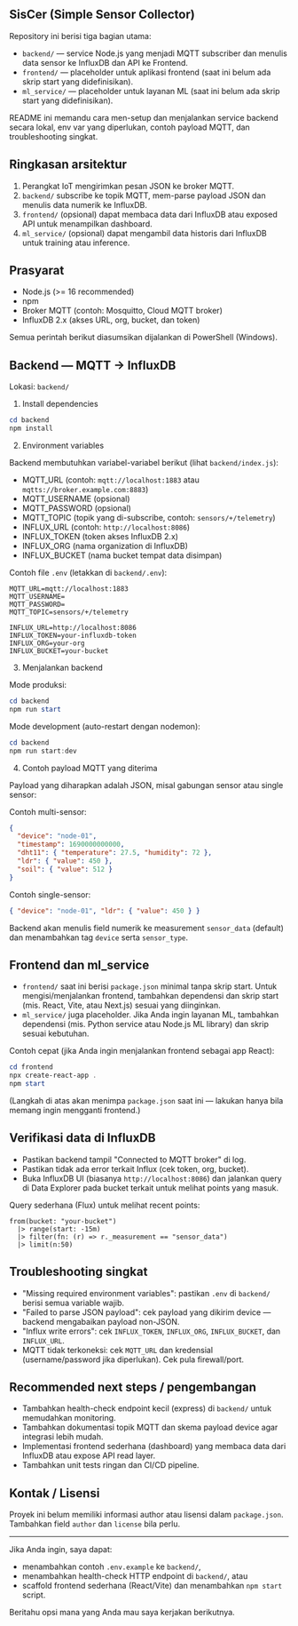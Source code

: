 ## SisCer (Simple Sensor Collector)

Repository ini berisi tiga bagian utama:

- `backend/` — service Node.js yang menjadi MQTT subscriber dan menulis data sensor ke InfluxDB dan API ke Frontend.
- `frontend/` — placeholder untuk aplikasi frontend (saat ini belum ada skrip start yang didefinisikan).
- `ml_service/` — placeholder untuk layanan ML (saat ini belum ada skrip start yang didefinisikan).

README ini memandu cara men-setup dan menjalankan service backend secara lokal, env var yang diperlukan, contoh payload MQTT, dan troubleshooting singkat.

## Ringkasan arsitektur

1. Perangkat IoT mengirimkan pesan JSON ke broker MQTT.
2. `backend/` subscribe ke topik MQTT, mem-parse payload JSON dan menulis data numerik ke InfluxDB.
3. `frontend/` (opsional) dapat membaca data dari InfluxDB atau exposed API untuk menampilkan dashboard.
4. `ml_service/` (opsional) dapat mengambil data historis dari InfluxDB untuk training atau inference.

## Prasyarat

- Node.js (>= 16 recommended)
- npm
- Broker MQTT (contoh: Mosquitto, Cloud MQTT broker)
- InfluxDB 2.x (akses URL, org, bucket, dan token)

Semua perintah berikut diasumsikan dijalankan di PowerShell (Windows).

## Backend — MQTT -> InfluxDB

Lokasi: `backend/`

1) Install dependencies

```powershell
cd backend
npm install
```

2) Environment variables

Backend membutuhkan variabel-variabel berikut (lihat `backend/index.js`):

- MQTT_URL (contoh: `mqtt://localhost:1883` atau `mqtts://broker.example.com:8883`)
- MQTT_USERNAME (opsional)
- MQTT_PASSWORD (opsional)
- MQTT_TOPIC (topik yang di-subscribe, contoh: `sensors/+/telemetry`)
- INFLUX_URL (contoh: `http://localhost:8086`)
- INFLUX_TOKEN (token akses InfluxDB 2.x)
- INFLUX_ORG (nama organization di InfluxDB)
- INFLUX_BUCKET (nama bucket tempat data disimpan)

Contoh file `.env` (letakkan di `backend/.env`):

```
MQTT_URL=mqtt://localhost:1883
MQTT_USERNAME=
MQTT_PASSWORD=
MQTT_TOPIC=sensors/+/telemetry

INFLUX_URL=http://localhost:8086
INFLUX_TOKEN=your-influxdb-token
INFLUX_ORG=your-org
INFLUX_BUCKET=your-bucket
```

3) Menjalankan backend

Mode produksi:

```powershell
cd backend
npm run start
```

Mode development (auto-restart dengan nodemon):

```powershell
cd backend
npm run start:dev
```

4) Contoh payload MQTT yang diterima

Payload yang diharapkan adalah JSON, misal gabungan sensor atau single sensor:

Contoh multi-sensor:

```json
{
  "device": "node-01",
  "timestamp": 1690000000000,
  "dht11": { "temperature": 27.5, "humidity": 72 },
  "ldr": { "value": 450 },
  "soil": { "value": 512 }
}
```

Contoh single-sensor:

```json
{ "device": "node-01", "ldr": { "value": 450 } }
```

Backend akan menulis field numerik ke measurement `sensor_data` (default) dan menambahkan tag `device` serta `sensor_type`.

## Frontend dan ml_service

- `frontend/` saat ini berisi `package.json` minimal tanpa skrip start. Untuk mengisi/menjalankan frontend, tambahkan dependensi dan skrip start (mis. React, Vite, atau Next.js) sesuai yang diinginkan.
- `ml_service/` juga placeholder. Jika Anda ingin layanan ML, tambahkan dependensi (mis. Python service atau Node.js ML library) dan skrip sesuai kebutuhan.

Contoh cepat (jika Anda ingin menjalankan frontend sebagai app React):

```powershell
cd frontend
npx create-react-app .
npm start
```

(Langkah di atas akan menimpa `package.json` saat ini — lakukan hanya bila memang ingin mengganti frontend.)

## Verifikasi data di InfluxDB

- Pastikan backend tampil "Connected to MQTT broker" di log.
- Pastikan tidak ada error terkait Influx (cek token, org, bucket).
- Buka InfluxDB UI (biasanya `http://localhost:8086`) dan jalankan query di Data Explorer pada bucket terkait untuk melihat points yang masuk.

Query sederhana (Flux) untuk melihat recent points:

```
from(bucket: "your-bucket")
  |> range(start: -15m)
  |> filter(fn: (r) => r._measurement == "sensor_data")
  |> limit(n:50)
```

## Troubleshooting singkat

- "Missing required environment variables": pastikan `.env` di `backend/` berisi semua variable wajib.
- "Failed to parse JSON payload": cek payload yang dikirim device — backend mengabaikan payload non-JSON.
- "Influx write errors": cek `INFLUX_TOKEN`, `INFLUX_ORG`, `INFLUX_BUCKET`, dan `INFLUX_URL`.
- MQTT tidak terkoneksi: cek `MQTT_URL` dan kredensial (username/password jika diperlukan). Cek pula firewall/port.

## Recommended next steps / pengembangan

- Tambahkan health-check endpoint kecil (express) di `backend/` untuk memudahkan monitoring.
- Tambahkan dokumentasi topik MQTT dan skema payload device agar integrasi lebih mudah.
- Implementasi frontend sederhana (dashboard) yang membaca data dari InfluxDB atau expose API read layer.
- Tambahkan unit tests ringan dan CI/CD pipeline.

## Kontak / Lisensi

Proyek ini belum memiliki informasi author atau lisensi dalam `package.json`. Tambahkan field `author` dan `license` bila perlu.

---

Jika Anda ingin, saya dapat:

- menambahkan contoh `.env.example` ke `backend/`,
- menambahkan health-check HTTP endpoint di `backend/`, atau
- scaffold frontend sederhana (React/Vite) dan menambahkan `npm start` script.

Beritahu opsi mana yang Anda mau saya kerjakan berikutnya.
